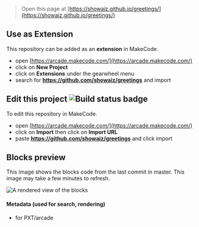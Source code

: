  


> Open this page at [https://showaiz.github.io/greetings/](https://showaiz.github.io/greetings/)

## Use as Extension

This repository can be added as an **extension** in MakeCode.

* open [https://arcade.makecode.com/](https://arcade.makecode.com/)
* click on **New Project**
* click on **Extensions** under the gearwheel menu
* search for **https://github.com/showaiz/greetings** and import

## Edit this project ![Build status badge](https://github.com/showaiz/greetings/workflows/MakeCode/badge.svg)

To edit this repository in MakeCode.

* open [https://arcade.makecode.com/](https://arcade.makecode.com/)
* click on **Import** then click on **Import URL**
* paste **https://github.com/showaiz/greetings** and click import

## Blocks preview

This image shows the blocks code from the last commit in master.
This image may take a few minutes to refresh.

![A rendered view of the blocks](https://github.com/showaiz/greetings/raw/master/.github/makecode/blocks.png)

#### Metadata (used for search, rendering)

* for PXT/arcade
<script src="https://makecode.com/gh-pages-embed.js"></script><script>makeCodeRender("{{ site.makecode.home_url }}", "{{ site.github.owner_name }}/{{ site.github.repository_name }}");</script>
